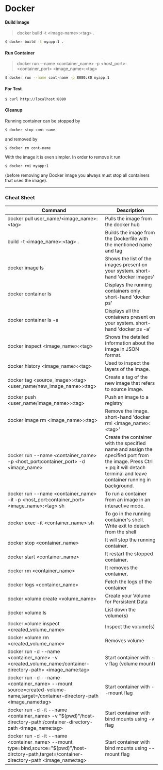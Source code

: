 # Docker

#### Build Image

> docker build -t &lt;image-name&gt;:&lt;tag&gt; .
```sh
$ docker build -t myapp:1 .
```

#### Run Container
> docker run --name &lt;container_name&gt; -p &lt;host_port&gt;:&lt;container_port&gt; &lt;image_name&gt;:&lt;tag&gt;
```sh
$ docker run --name cont-name -p 8080:80 myapp:1
```

#### For Test

```sh
$ curl http://localhost:8080
```
#### Cleanup
Running container can be stopped by
```sh
$ docker stop cont-name
```
and removed by
```sh
$ docker rm cont-name
```
With the image it is even simpler. In order to remove it run
```sh
$ docker rmi myapp:1
```
(before removing any Docker image you always must stop all containers that uses the image).

***

### Cheat Sheet

| Command | Description |
| ------ | ------ |
| docker pull user_name/&lt;image_name&gt;:&lt;tag&gt; | Pulls the image from the docker hub |
| build -t &lt;image_name&gt;:&lt;tag&gt; . | Builds the image from the Dockerfile with the mentioned name and tag |
| docker image ls | Shows the list of the images present on your system. short-hand 'docker images' |
| docker container ls | Displays the running containers only. short-hand 'docker ps'  |
| docker container ls -a | Displays all the containers present on your system. short-hand 'docker ps -a' |
| docker inspect &lt;image_name&gt;:&lt;tag&gt; | Shows the detailed information about the image in JSON format. |
| docker history &lt;image_name&gt;:&lt;tag&gt; | Used to inspect the layers of the image. |
| docker tag &lt;source_image&gt;:&lt;tag&gt; &lt;user_name/new_image_name&gt;:&lt;tag&gt; | Create a tag of the new image that refers to source image.  |
|docker push &lt;user_name/image_name&gt;:&lt;tag&gt; | Push an image to a registry |
| docker image rm &lt;image_name&gt;:&lt;tag&gt; | Remove the image. short-hand 'docker rmi &lt;image_name&gt;:&lt;tag&gt;' |
| docker run --name &lt;container_name&gt; -p &lt;host_port:container_port&gt; -d &lt;image_name&gt; | Create the container with the specified name and assign the specified port from the image. Press Ctrl + pq it will detach terminal and leave container running in background. |
| docker run --name &lt;container_name&gt; -it -p &lt;host_port:container_port&gt; &lt;image_name&gt;:&lt;tag&gt; sh | To run a container from an image in an interactive mode.|
| docker exec -it &lt;container_name&gt; sh | To go in the running container's shell. Write exit to detach from the shell |
| docker stop <container_name> | It will stop the running container. |
| docker start <container_name> | It restart the stopped container. |
| docker rm <container_name> | It removes the container. |
| docker logs <container_name> | Fetch the logs of the container |
| docker volume create <volume_name> | Create your Volume for Persistent Data |
| docker volume ls | List down the volume(s) |
| docker volume inspect <created_volume_name> | Inspect the volume(s) |
| docker volume rm <created_volume_name>  | Removes volume |
| docker run -d --name <container_name> -v <created_volume_name:/container-directory-path> <image_name:tag> | Start container with -v flag (volume mount) |
| docker run -d --name <container_name> --mount source=created-volume-name,target=/container-directory-path <image_name:tag> | Start container with --mount flag |
| docker run -d -it --name <container_name> -v "$(pwd)"/host-directory-path:/container-directory-path <image_name:tag> | Start container with bind mounts using -v flag |
| docker run -d -it --name <container_name> --mount type=bind,source="$(pwd)"/host-dirctory-path,target=/container-directory-path <image_name:tag> | Start container with bind mounts using --mount flag |


